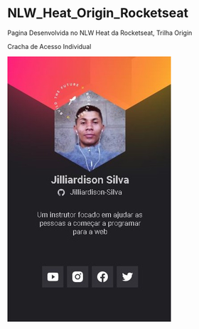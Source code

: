# NLW_Heat_Origin_Rocketseat
Pagina Desenvolvida no NLW Heat da Rocketseat, Trilha Origin 

Cracha de Acesso Individual

![Cracha-Individual](https://github.com/Jilliardison-Silva/NLW_Heat_Origin_Rocketseat/blob/master/Cracha-Individual.jpg)


